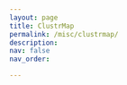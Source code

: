 ```yaml
---
layout: page
title: ClustrMap
permalink: /misc/clustrmap/
description:
nav: false
nav_order:

---
```


<script type="text/javascript" id="clustrmaps" src="//clustrmaps.com/map_v2.js?d=oSpnuuYx5IJjMRLeCaZgWW2zVzLQGGLIkPR1--vM3yo&cl=ffffff&w=a"></script>
